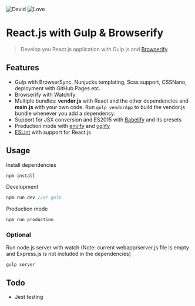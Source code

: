 ![David](https://david-dm.org/jiayihu/gulp-react-browserify.svg)
![Love](https://img.shields.io/badge/Made%20with-%E2%99%A5-red.svg)

# React.js with Gulp & Browserify

> Develop you React.js application with Gulp.js and [Browserify](https://github.com/substack/node-browserify)

## Features
- Gulp with BrowserSync, Nunjucks templating, Scss support, CSSNano, deployment with GitHub Pages etc.
- Browserify with Watchify
- Multiple bundles: **vendor.js** with React and the other dependencies and **main.js** with your own code. Run `gulp vendorApp` to build the vendor.js bundle whenever you add a dependency.
- Support for JSX conversion and ES2015 with [Babelify](https://github.com/babel/babelify) and its presets
- Production mode with [envify](https://www.npmjs.com/package/envify) and [uglify](https://www.npmjs.com/package/gulp-uglify)
- [ESLint](http://eslint.org) with support for React.js

## Usage

Install dependencies
``` javascript
npm install
```
Development
``` javascript
npm run dev //or gulp
```
Production mode
``` javascript
npm run production
```
### Optional

Run node.js server with watch (Note: current webapp/server.js file is empty and Express.js is not included in the dependencies)
```
gulp server
```
## Todo
- Jest testing
